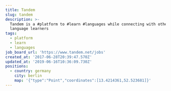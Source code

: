 ```yaml
---
title: Tandem
slug: tandem
description: >-
  Tandem is a #platform to #learn #languages while connecting with other
  language learners
tags:
  - platform
  - learn
  - languages
job_board_url: 'https://www.tandem.net/jobs'
created_at: '2017-06-28T20:39:47.570Z'
updated_at: '2019-06-16T10:36:09.730Z'
positions:
  - country: germany
    city: berlin
    map: '{"type":"Point","coordinates":[13.4214361,52.523681]}'
---
```

